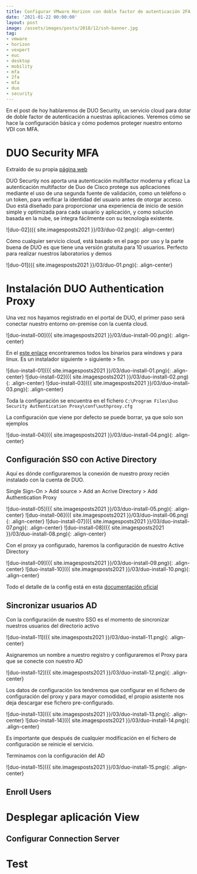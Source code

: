 ```yaml
---
title: Configurar VMware Horizon con doble factor de autenticación 2FA MFA
date: '2021-01-22 00:00:00'
layout: post
image: /assets/images/posts/2018/12/ssh-banner.jpg
tag:
- vmware
- horizon
- vexpert
- euc
- desktop
- mobility
- mfa
- 2fa
- mfa
- duo
- security
---
```


En el post de hoy hablaremos de DUO Security, un servicio cloud para dotar de doble factor de autenticación a nuestras aplicaciones. Veremos cómo se hace la configuración básica y cómo podemos proteger nuestro entorno VDI con MFA.

# DUO Security MFA

Extraído de su propia [página web](https://duo.com/product/multi-factor-authentication-mfa) 

DUO Securtiy nos aporta una autenticación multifactor moderna y eficaz
La autenticación multifactor de Duo de Cisco protege sus aplicaciones mediante el uso de una segunda fuente de validación, como un teléfono o un token, para verificar la identidad del usuario antes de otorgar acceso. Duo está diseñado para proporcionar una experiencia de inicio de sesión simple y optimizada para cada usuario y aplicación, y como solución basada en la nube, se integra fácilmente con su tecnología existente. 

![duo-02]({{ site.imagesposts2021 }}/03/duo-02.png){: .align-center}

Cómo cualquier servicio cloud, está basado en el pago por uso y la parte buena de DUO es que tiene una versión gratuita para 10 usuarios. Perfecto para realizar nuestros laboratorios y demos

![duo-01]({{ site.imagesposts2021 }}/03/duo-01.png){: .align-center}

# Instalación DUO Authentication Proxy

Una vez nos hayamos registrado en el portal de DUO, el primer paso será conectar nuestro entorno on-premise con la cuenta cloud.

![duo-install-00]({{ site.imagesposts2021 }}/03/duo-install-00.png){: .align-center}

En el [este enlace](https://duo.com/docs/checksums#duo-authentication-proxy) encontraremos todos los binarios para windows y para linux. Es un instalador siguiente > siguiente > fin.

![duo-install-01]({{ site.imagesposts2021 }}/03/duo-install-01.png){: .align-center}
![duo-install-02]({{ site.imagesposts2021 }}/03/duo-install-02.png){: .align-center}
![duo-install-03]({{ site.imagesposts2021 }}/03/duo-install-03.png){: .align-center}

Toda la configuración se encuentra en el fichero `C:\Program Files\Duo Security Authentication Proxy\conf\authproxy.cfg`

La configuración que viene por defecto se puede borrar, ya que solo son ejemplos

![duo-install-04]({{ site.imagesposts2021 }}/03/duo-install-04.png){: .align-center}

## Configuración SSO con Active Directory

Aquí es dónde configuraremos la conexión de nuestro proxy recién instalado con la cuenta de DUO. 

Single Sign-On > Add source > Add an Acrive Directory > Add Authentication Proxy

![duo-install-05]({{ site.imagesposts2021 }}/03/duo-install-05.png){: .align-center}
![duo-install-06]({{ site.imagesposts2021 }}/03/duo-install-06.png){: .align-center}
![duo-install-07]({{ site.imagesposts2021 }}/03/duo-install-07.png){: .align-center}
![duo-install-08]({{ site.imagesposts2021 }}/03/duo-install-08.png){: .align-center}

Con el proxy ya configurado, haremos la configuración de nuestro Active Directory

![duo-install-09]({{ site.imagesposts2021 }}/03/duo-install-09.png){: .align-center}
![duo-install-10]({{ site.imagesposts2021 }}/03/duo-install-10.png){: .align-center}

Todo el detalle de la config está en esta [documentación oficial](https://duo.com/docs/sso#enable-duo-single-sign-on)

## Sincronizar usuarios AD

Con la configuración de nuestro SSO es el momento de sincronizar nuestros usuarios del directorio activo

![duo-install-11]({{ site.imagesposts2021 }}/03/duo-install-11.png){: .align-center}

Asignaremos un nombre a nuestro registro y configuraremos el Proxy para que se conecte con nuestro AD

![duo-install-12]({{ site.imagesposts2021 }}/03/duo-install-12.png){: .align-center}

Los datos de configuración los tendremos que configurar en el fichero de configuración del proxy y para mayor comodidad, el propio asistente nos deja descargar ese fichero pre-configurado.

![duo-install-13]({{ site.imagesposts2021 }}/03/duo-install-13.png){: .align-center}
![duo-install-14]({{ site.imagesposts2021 }}/03/duo-install-14.png){: .align-center}

Es importante que después de cualquier modificación en el fichero de configuración se reinicie el servicio.

Terminamos con la configuración del AD

![duo-install-15]({{ site.imagesposts2021 }}/03/duo-install-15.png){: .align-center}

## Enroll Users

# Desplegar aplicación View

## Configurar Connection Server

# Test



